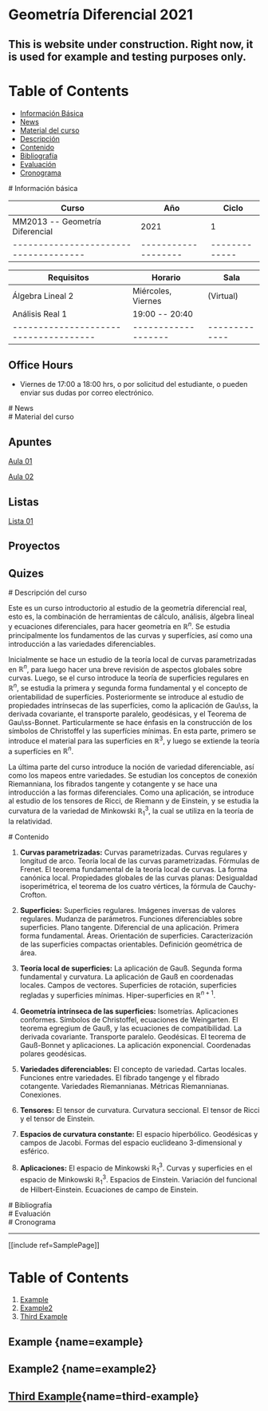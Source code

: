 # Geometría Diferencial 2021

## This is website under construction. Right now, it is used for example and testing purposes only.

# Table of Contents
- [Información Básica](#id-info)
- [News](#id-news)
- [Material del curso](#id-material)
- [Descripción](#id-descripcion)
- [Contenido](#id-contenido)
- [Bibliografía](#id-ref)
- [Evaluación](#id-eval)
- [Cronograma](#id-crono)


<div id='id-info'/>
# Información básica

  **Curso**                             | **Año**             | **Ciclo**
  ------------------------------------- | ------------------- | -------------
  MM2013 -- Geometría Diferencial       | 2021                | 1
  ------------------------------------- | ------------------- | -------------
  
  **Requisitos**                        | **Horario**         | **Sala**
  ------------------------------------- | ------------------- | -------------
  Álgebra Lineal 2                      | Miércoles, Viernes  | (Virtual)
  Análisis Real 1                       | 19:00 -- 20:40      | 
  ------------------------------------- | ------------------- | -------------

## Office Hours

* Viernes de 17:00 a 18:00 hrs, o por solicitud del estudiante, o pueden enviar sus dudas por correo electrónico.


<div id='id-news'/>
# News

<div id='id-material'/>
# Material del curso

## Apuntes

[Aula 01](https://github.com/pfafner/pfafner.github.io/aulas/ad01.pdf)

[Aula 02](https://pfafner.github.io/aulas/ad02.pdf)

## Listas

[Lista 01](https://github.com/pfafner/pfafner.github.io/listas/t1ad2020.pdf)

## Proyectos

## Quizes


<div id='id-descripcion'/>
# Descripción del curso

Este es un curso introductorio al estudio de la geometría diferencial real, esto es, la combinación de herramientas de cálculo, análisis, álgebra lineal y ecuaciones diferenciales, para hacer geometría en $\mathbb{R}^n$. Se estudia principalmente los fundamentos de las curvas y superfícies, así como una introducción a las variedades diferenciables.

Inicialmente se hace un estudio de la teoría local de curvas parametrizadas en $\mathbb{R}^n$, para luego hacer una breve revisión de aspectos globales sobre curvas. Luego, se el curso introduce la teoría de superficies regulares en $\mathbb{R}^n$, se estudia la primera y segunda forma fundamental y el concepto de orientabilidad de superfícies. Posteriormente se introduce al estudio de propiedades intrínsecas de las superfícies, como la aplicación de Gau\ss, la derivada covariante, el transporte paralelo, geodésicas, y el Teorema de Gau\ss-Bonnet. Particularmente se hace énfasis en la construcción de los símbolos de Christoffel y las superfícies mínimas. En esta parte, primero se introduce el material para las superfícies en $\mathbb{R}^3$, y luego se extiende la teoría a superfícies en $\mathbb{R}^n$.
    
La última parte del curso introduce la noción de variedad diferenciable, así como los mapeos entre variedades. Se estudian los conceptos de conexión Riemanniana, los fibrados tangente y cotangente y se hace una introducción a las formas diferenciales. Como una aplicación, se introduce al estudio de los tensores de Ricci, de Riemann y de Einstein, y se estudia la curvatura de la variedad de Minkowski $\mathbb{R}_1^3$, la cual se utiliza en la teoría de la relatividad.


<div id='id-contenido'/>
# Contenido

1. **Curvas parametrizadas:** Curvas parametrizadas. Curvas regulares y longitud de arco. Teoría local de las curvas parametrizadas. Fórmulas de Frenet. El teorema fundamental de la teoría local de curvas. La forma canónica local. Propiedades globales de las curvas planas: Desigualdad isoperimétrica, el teorema de los cuatro vértices, la fórmula de Cauchy-Crofton.

2. **Superficies:** Superficies regulares. Imágenes inversas de valores regulares. Mudanza de parámetros. Funciones diferenciables sobre superficies. Plano tangente. Diferencial de una aplicación. Primera forma fundamental. Áreas. Orientación de superficies. Caracterización de las superficies compactas orientables. Definición geométrica de área.

3. **Teoría local de superficies:** La aplicación de Gauß. Segunda forma fundamental y curvatura. La aplicación de Gauß en coordenadas locales. Campos de vectores. Superficies de rotación, superficies regladas y superficies mínimas. Hiper-superficies en $\mathbb{R}^{n+1}$.

4. **Geometría intrínseca de las superficies:** Isometrías. Aplicaciones conformes. Símbolos de Christoffel, ecuaciones de Weingarten. El teorema egregium de Gauß, y las ecuaciones de compatibilidad. La derivada covariante. Transporte paralelo. Geodésicas. El teorema de Gauß-Bonnet y aplicaciones. La aplicación exponencial. Coordenadas polares geodésicas.

5. **Variedades diferenciables:** El concepto de variedad. Cartas locales. Funciones entre variedades. El fibrado tangenge y el fibrado cotangente. Variedades Riemannianas. Métricas Riemannianas. Conexiones.

6. **Tensores:** El tensor de curvatura. Curvatura seccional. El tensor de Ricci y el tensor de Einstein.

7. **Espacios de curvatura constante:** El espacio hiperbólico. Geodésicas y campos de Jacobi. Formas del espacio euclideano 3-dimensional y esférico.

8. **Aplicaciones:** El espacio de Minkowski $\mathbb{R}_1^3$. Curvas y superficies en el espacio de Minkowski $\mathbb{R}_1^3$. Espacios de Einstein. Variación del funcional de Hilbert-Einstein. Ecuaciones de campo de Einstein.


<div id='id-ref'/>
# Bibliografía


<div id='id-eval'/>
# Evaluación


<div id='id-crono'/>
# Cronograma


---

[[include ref=SamplePage]]


# Table of Contents
1. [Example](#example)
2. [Example2](#example2)
3. [Third Example](#third-example)

## Example [](#){name=example}
## Example2 [](#){name=example2}
## [Third Example](#){name=third-example}